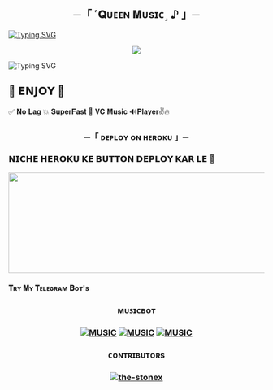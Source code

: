 <h2 align="center">
    ─「 ˹𝐐ᴜᴇᴇɴ 𝐌ᴜsɪᴄ˼ ♪ 」─

</h2>

[![Typing SVG](https://readme-typing-svg.herokuapp.com/?lines=ㅤ+𝐖𝐄𝐋𝐂𝐎𝐌𝐄+𝐓𝐎+𝐐𝐔𝐄𝐄𝐍+𝐌𝐔𝐒𝐈𝐂+𝐑𝐄𝐏𝐎;ㅤ+𝚃𝙷𝙸𝚂+𝙸𝚂+𝙰+𝙰𝙳𝚅𝙰𝙽𝙲𝙴+𝙼𝚄𝚂𝙸𝙲+𝙱𝙾𝚃+🔥;𝙿𝙾𝚆𝙴𝚁𝙴𝙳+𝙱𝚈+☞+𝗠𝗥+𝗞𝗜𝗡𝗚+🇧 🇦 🇧 🇾 +😈)](https://github.com/KING0712/QUEEN_MUSIC)


<p align="center">
  <img src="https://graph.org/file/54c904ceafd33484366c1.jpg">
</p>



![Typing SVG](https://readme-typing-svg.herokuapp.com/?lines=𝗙𝗢𝗥𝗞+𝗧𝗛𝗜𝗦+𝗥𝗘𝗣𝗢+𝗕𝗘𝗙𝗢𝗥𝗘+𝗗𝗘𝗣𝗟𝗢𝗬)

## 🥳 𝗘𝗡𝗝𝗢𝗬 🥳

✅ 𝐍𝐨 𝐋𝐚𝐠 💥 𝐒𝐮𝐩𝐞𝐫𝐅𝐚𝐬𝐭 🌟 𝐕𝐂 ️𝐌𝐮𝐬𝐢𝐜 🔊𝐏𝐥𝐚𝐲𝐞𝐫✌️🔥

<h3 align="center">
    ─「 ᴅᴇᴩʟᴏʏ ᴏɴ ʜᴇʀᴏᴋᴜ 」─

<h3> 𝗡𝗜𝗖𝗛𝗘 𝗛𝗘𝗥𝗢𝗞𝗨 𝗞𝗘 𝗕𝗨𝗧𝗧𝗢𝗡 𝗗𝗘𝗣𝗟𝗢𝗬 𝗞𝗔𝗥 𝗟𝗘 🤧 </h3>
</h3>


<p align="center"><a href="https://dashboard.heroku.com/new?template=https://github.com/Yewsdhi/Royalkingpiyu"> <img src="https://graph.org/file/7758e15f135e166b8637d.jpg" width="520" height="198.45"/></a></p>


<h4>𝐓ʀʏ 𝐌ʏ 𝐓ᴇʟᴇɢʀᴀᴍ 𝐁ᴏᴛ's<h4>

 <h3 align="center"> ᴍᴜꜱɪᴄʙᴏᴛ   <h3 align="center">
     
[![MUSIC](https://img.shields.io/badge/-Queenhoneybot-E1306C?style=for-the-badge&logo=Queenhoneybot&logoColor=green)](https://t.me/Queenhoneybot)
[![MUSIC](https://img.shields.io/badge/Nayaramusicbot-%2307405e.svg?&style=for-the-badge&logo=Nayaramusicbot&logoColor)](https://t.me/Nayaramusicbot)
[![MUSIC](https://img.shields.io/badge/-SeonahmusicBot-E1306C?style=for-the-badge&logo=SeonahmusicBot&logoColor=green)](https://t.me/SeonahmusicBot)

</h3>

<h3 align="center"> ᴄᴏɴᴛʀɪʙᴜᴛᴏʀs  <h3 align="center">
<a href="https://github.com/the-stonex"> <img src="https://img.shields.io/badge/the-stonex-black?style=for-the-badge&logo=github" alt="the-stonex" /> </a> </h3>

